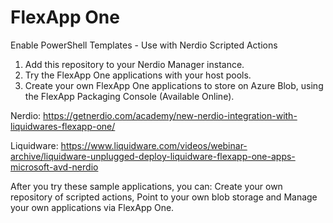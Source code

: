 # FlexApp One
Enable PowerShell Templates - Use with Nerdio Scripted Actions
1. Add this repository to your Nerdio Manager instance.
2. Try the FlexApp One applications with your host pools.
3. Create your own FlexApp One applications to store on Azure Blob, using the FlexApp Packaging Console (Available Online).

Nerdio:
https://getnerdio.com/academy/new-nerdio-integration-with-liquidwares-flexapp-one/

Liquidware:
https://www.liquidware.com/videos/webinar-archive/liquidware-unplugged-deploy-liquidware-flexapp-one-apps-microsoft-avd-nerdio

After you try these sample applications, you can:
Create your own repository of scripted actions,
Point to your own blob storage and
Manage your own applications via FlexApp One. 
